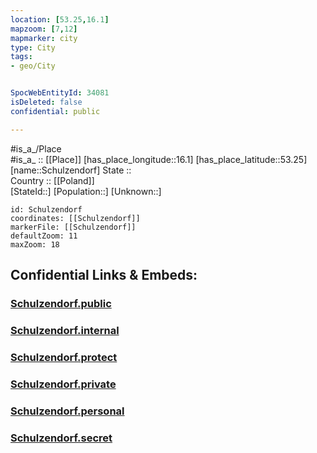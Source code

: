 ```yaml
---
location: [53.25,16.1] 
mapzoom: [7,12] 
mapmarker: city 
type: City
tags:
- geo/City


SpocWebEntityId: 34081
isDeleted: false
confidential: public

---
```

#is_a_/Place  
#is_a_ :: [[Place]] 
[has_place_longitude::16.1] 
[has_place_latitude::53.25] 
[name::Schulzendorf] 
State ::  
Country :: [[Poland]]  
[StateId::] 
[Population::] 
[Unknown::] 


```leaflet
id: Schulzendorf
coordinates: [[Schulzendorf]] 
markerFile: [[Schulzendorf]] 
defaultZoom: 11 
maxZoom: 18
```


## Confidential Links & Embeds: 

### [Schulzendorf.public](/_public/\Earth\Continent\Europe\Europe~East\Poland\Provinces~Poland\West_Pomeranian\CitySchulzendorf.public.md) 

### [Schulzendorf.internal](/_internal/\Earth\Continent\Europe\Europe~East\Poland\Provinces~Poland\West_Pomeranian\CitySchulzendorf.internal.md) 

### [Schulzendorf.protect](/_protect/\Earth\Continent\Europe\Europe~East\Poland\Provinces~Poland\West_Pomeranian\CitySchulzendorf.protect.md) 

### [Schulzendorf.private](/_private/\Earth\Continent\Europe\Europe~East\Poland\Provinces~Poland\West_Pomeranian\CitySchulzendorf.private.md) 

### [Schulzendorf.personal](/_personal/\Earth\Continent\Europe\Europe~East\Poland\Provinces~Poland\West_Pomeranian\CitySchulzendorf.personal.md) 

### [Schulzendorf.secret](/_secret/\Earth\Continent\Europe\Europe~East\Poland\Provinces~Poland\West_Pomeranian\CitySchulzendorf.secret.md)

